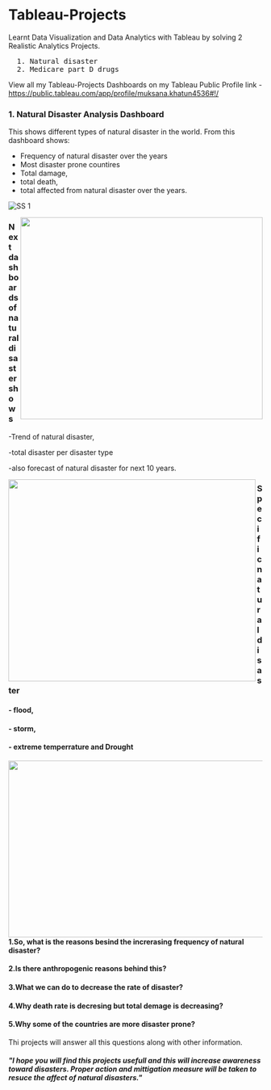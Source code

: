 # Tableau-Projects
Learnt Data Visualization and Data Analytics with Tableau by solving 2 Realistic Analytics Projects.
  <pre>
  1. Natural disaster  
  2. Medicare part D drugs  </pre>
  
  
View all my Tableau-Projects Dashboards on my Tableau Public Profile link -
https://public.tableau.com/app/profile/muksana.khatun4536#!/
### 1. Natural Disaster Analysis Dashboard
This shows different types of natural disaster in the world. From this dashboard shows:

- Frequency of natural disaster over the years
- Most disaster prone countires
- Total damage,
- total death,
- total affected from natural disaster over the years.

<img src="https://github.com/muksanakhatun/Tableau-project/blob/main/natural%20dis%20front%20page.png" alt="SS 1"/>


<a href="https://github.com/muksanakhatun/Tableau-project/blob/main/natural%20disaster%202nd.png"><img align="right" width="480" height="400" src="https://github.com/muksanakhatun/Tableau-project/blob/main/natural%20disaster%202nd.png"></a>
<!-- <a href="https://github.com/muksanakhatun/Tableau-project/blob/main/natural%20disaster%202nd.png"><img align="right" width="480" height="400" src="https://github.com/muksanakhatun/Tableau-project/blob/main/natural%20disaster%202nd.png"></a> -->


### Next dashboards of natural disaster shows
-Trend of natural disaster, 

-total disaster per disaster type 

-also forecast of natural disaster for next 10 years.

<a href="https://github.com/muksanakhatun/Tableau-project/blob/main/natural%20disaster%203rd.png"><img align="left" width="490" height="400" src="https://github.com/muksanakhatun/Tableau-project/blob/main/natural%20disaster%203rd.png"></a>
<!-- <a href="https://github.com/muksanakhatun/Tableau-project/blob/main/natural%20disaster%203rd.png"><img align="left" width="490" height="400" src="https://github.com/muksanakhatun/Tableau-project/blob/main/natural%20disaster%203rd.png"></a> -->


### Specific  natural disaster 
#### - flood,

#### - storm, 

#### - extreme temperrature and Drought

<a href="https://github.com/muksanakhatun/Tableau-project/blob/main/natural%20disaster%204th.png"><img align="right" width="700" height="350" src="https://github.com/muksanakhatun/Tableau-project/blob/main/natural%20disaster%204th.png"></a>
<!-- <a href="https://github.com/muksanakhatun/Tableau-project/blob/main/natural%20disaster%204th.png"><img align="right" width="700" height="350" src="https://github.com/muksanakhatun/Tableau-project/blob/main/natural%20disaster%204th.png"></a> -->


#### 1.So, what is the reasons besind the increrasing frequency of natural disaster?

#### 2.Is there anthropogenic reasons behind this?

#### 3.What we can do to decrease the rate of disaster?

#### 4.Why death rate is decresing but total demage is decreasing?

#### 5.Why some of the countries are more disaster prone?

Thi projects will answer all this questions along with other information.









##### "I hope you will find this projects usefull and this will increase awareness toward disasters. Proper action and mittigation measure will be taken to resuce the affect of natural disasters."

